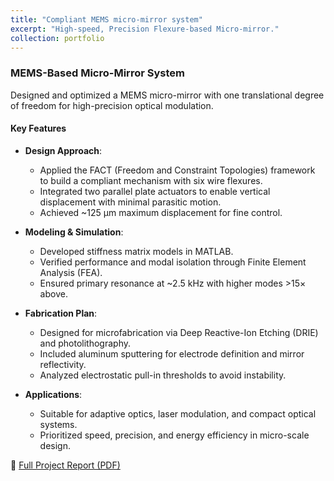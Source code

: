 ```yaml
---
title: "Compliant MEMS micro-mirror system"
excerpt: "High-speed, Precision Flexure-based Micro-mirror."
collection: portfolio
---
```


### MEMS-Based Micro-Mirror System  
Designed and optimized a MEMS micro-mirror with one translational degree of freedom for high-precision optical modulation.

#### Key Features

- **Design Approach**:
  - Applied the FACT (Freedom and Constraint Topologies) framework to build a compliant mechanism with six wire flexures.
  - Integrated two parallel plate actuators to enable vertical displacement with minimal parasitic motion.
  - Achieved ~125 µm maximum displacement for fine control.

- **Modeling & Simulation**:
  - Developed stiffness matrix models in MATLAB.
  - Verified performance and modal isolation through Finite Element Analysis (FEA).
  - Ensured primary resonance at ~2.5 kHz with higher modes >15× above.

- **Fabrication Plan**:
  - Designed for microfabrication via Deep Reactive-Ion Etching (DRIE) and photolithography.
  - Included aluminum sputtering for electrode definition and mirror reflectivity.
  - Analyzed electrostatic pull-in thresholds to avoid instability.

- **Applications**:
  - Suitable for adaptive optics, laser modulation, and compact optical systems.
  - Prioritized speed, precision, and energy efficiency in micro-scale design.

📄 [Full Project Report (PDF)](/files/CompliantMechanismReport.pdf)
